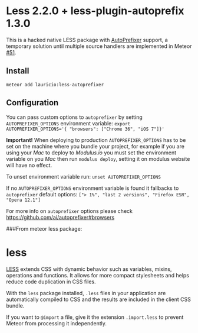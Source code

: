 # Less 2.2.0 + less-plugin-autoprefix 1.3.0

This is a hacked native LESS package with [AutoPrefixer](https://github.com/ai/autoprefixer) support, a temporary solution until multiple source handlers are implemented in Meteor [#51](https://github.com/MeteorCommunity/discussions/issues/51).

## Install

    meteor add lauricio:less-autoprefixer

## Configuration
You can pass custom options to `autoprefixer` by setting `AUTOPREFIXER_OPTIONS` environment variable: `export AUTOPREFIXER_OPTIONS='{ "browsers": ["Chrome 36", "iOS 7"]}'`

**Important!** When deploying to production `AUTOPREFIXER_OPTIONS` has to be set on the machine where you bundle your project, for example if you are using your *Mac* to deploy to *Modulus.io* you must set the environment variable on you *Mac* then run `modulus deploy`, setting it on modulus website will have no effect.

To unset environment variable run: `unset AUTOPREFIXER_OPTIONS`


If no `AUTOPREFIXER_OPTIONS` environment variable is found it fallbacks to `autoprefixer` default options: `["> 1%", "last 2 versions", "Firefox ESR", "Opera 12.1"]`

For more info on `autoprefixer` options please check https://github.com/ai/autoprefixer#browsers

###From meteor less package:

# less

[LESS](http://lesscss.org/) extends CSS with dynamic behavior such as variables, mixins,
operations and functions. It allows for more compact stylesheets and
helps reduce code duplication in CSS files.

With the `less` package installed, `.less` files in your application are
automatically compiled to CSS and the results are included in the client CSS
bundle.

If you want to `@import` a file, give it the extension `.import.less`
to prevent Meteor from processing it independently.
